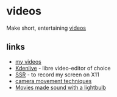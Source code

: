 # videos

Make short, entertaining [videos](https://polarhive.net/videos/)

## links

- [my videos](https://polarhive.net/videos/notes/)
- [Kdenlive](https://kdenlive.org/en/) - libre video-editor of choice
- [SSR](https://www.maartenbaert.be/simplescreenrecorder/) - to record my screen on X11
- [camera movement techniques](https://piped.video/IiyBo-qLDeM)
- [Movies made sound with a lightbulb](https://piped.video/tg--L9TKL0I)

